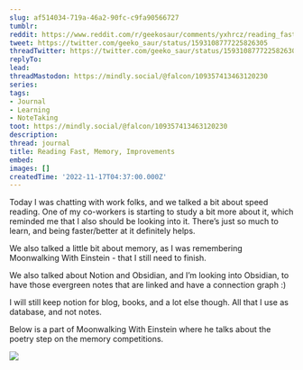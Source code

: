 ```yaml
---
slug: af514034-719a-46a2-90fc-c9fa90566727
tumblr:
reddit: https://www.reddit.com/r/geekosaur/comments/yxhrcz/reading_fast_memory_improvements/
tweet: https://twitter.com/geeko_saur/status/1593108777225826305
threadTwitter: https://twitter.com/geeko_saur/status/1593108777225826305
replyTo:
lead:
threadMastodon: https://mindly.social/@falcon/109357413463120230
series:
tags:
- Journal
- Learning
- NoteTaking
toot: https://mindly.social/@falcon/109357413463120230
description:
thread: journal
title: Reading Fast, Memory, Improvements
embed:
images: []
createdTime: '2022-11-17T04:37:00.000Z'
---
```


Today I was chatting with work folks, and we talked a bit about speed reading. One of my co-workers is starting to study a bit more about it, which reminded me that I also should be looking into it. There’s just so much to learn, and being faster/better at it definitely helps.

We also talked a little bit about memory, as I was remembering Moonwalking With Einstein - that I still need to finish.

We also talked about Notion and Obsidian, and I’m looking into Obsidian, to have those evergreen notes that are linked and have a connection graph :) 

I will still keep notion for blog, books, and a lot else though. All that I use as database, and not notes.

Below is a part of Moonwalking With Einstein where he talks about the poetry step on the memory competitions.

![](/img/notion/af514034-719a-46a2-90fc-c9fa90566727/1EXHewtFfU-586.jpeg)